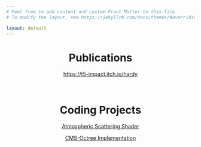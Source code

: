 ```yaml
---
# Feel free to add content and custom Front Matter to this file.
# To modify the layout, see https://jekyllrb.com/docs/themes/#overriding-theme-defaults

layout: default
---
```

<h1 style="text-align:center;">Publications</h1>
<p style="text-align:center;"><a href="https://t5-impact.itch.io/hardy">https://t5-impact.itch.io/hardy</a></p>
<br>
<h1 style="text-align:center;">Coding Projects</h1>
<p style="text-align:center;"><a href="https://github.com/T5impact/Atmospheric-Scattering-Shader">Atmospheric Scattering Shader</a></p>
<p style="text-align:center;"><a href="https://github.com/T5impact/CMS-Octree-Implementation">CMS-Octree Implementation</a></p>
